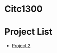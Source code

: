 # Citc1300

<h1> Project List</h1>

<ul>
  <li><a href="Project 2/index.html" target="_blank">Project 2</a></li>
</ul>
